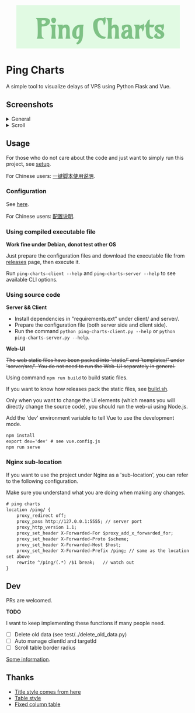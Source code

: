 
<p align="center">
    <img src="./img/tittle.png" />
</p>

# Ping Charts
A simple tool to visualize delays of VPS using Python Flask and Vue.

## Screenshots

<details>
<summary>General</summary>
<p align="center">
    <img src='./img/general.png' />
</p>
</details>

<details>
<summary>Scroll</summary>
<p align="center">
    <img src='./img/scroll.png'/>
</p>
</details>

## Usage

For those who do not care about the code and just want to simply run this project, see [setup](./doc/setup.md).

For Chinese users: [一键脚本使用说明](./doc/setup-zh.md).

### Configuration

See [here](./doc/configuration.md).

For Chinese users: [配置说明](./doc/configuration-zh.md).

### Using compiled executable file

**Work fine under Debian, donot test other OS**

Just prepare the configuration files and download the executable file from [releases](https://github.com/eastarpen/ping-charts/releases) page, then execute it.

Run `ping-charts-client --help` and `ping-charts-server --help` to see available CLI options.

### Using source code

**Server && Client**

- Install dependencies in "requirements.ext" under client/ and server/.
- Prepare the configuration file (both server side and client side).
- Run the command `python ping-charts-client.py --help` or `python ping-charts-server.py --help`.

**Web-UI**

~~The web static files have been packed into 'static/' and 'templates/' under 'server/src/'. You do not need to run the Web-UI separately in general.~~

Using command `npm run build` to build static files.

If you want to know how releases pack the static files, see [build.sh](./web-ui/build.sh).

Only when you want to change the UI elements (which means you will directly change the source code), you should run the web-ui using Node.js.

Add the 'dev' environment variable to tell Vue to use the development mode.

```shell
npm install
export dev='dev' # see vue.config.js
npm run serve
```

### Nginx sub-location

If you want to use the project under Nginx as a 'sub-location', you can refer to the following configuration.

Make sure you understand what you are doing when making any changes.

```
# ping charts
location /ping/ {
    proxy_redirect off;
    proxy_pass http://127.0.0.1:5555; // server port
    proxy_http_version 1.1;
    proxy_set_header X-Forwarded-For $proxy_add_x_forwarded_for;
    proxy_set_header X-Forwarded-Proto $scheme;
    proxy_set_header X-Forwarded-Host $host;
    proxy_set_header X-Forwarded-Prefix /ping; // same as the location set above
    rewrite ^/ping/(.*) /$1 break;   // watch out
}
```

## Dev

PRs are welcomed.

**TODO**

I want to keep implementing these functions if many people need.

- [ ] Delete old data (see test/../delete_old_data.py)
- [ ] Auto manage clientId and targetId
- [ ] Scroll table border radius

[Some information](./doc/dev.md).

## Thanks

- [Title style comes from here](https://codepen.io/jakestuts/pen/AEMqEM)
- [Table style](https://dcode.domenade.com/tutorials/how-to-style-html-tables-with-css)
- [Fixed column table](https://stackoverflow.com/questions/15811653/table-with-fixed-header-and-fixed-column-on-pure-css)
